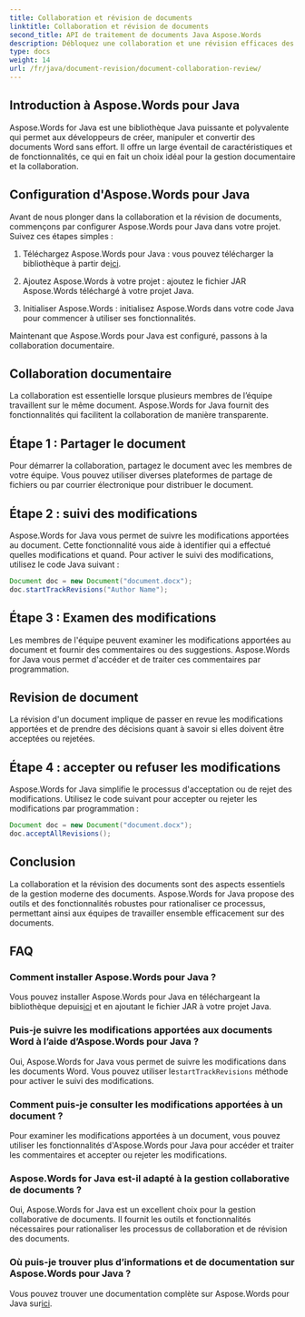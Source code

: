 ```yaml
---
title: Collaboration et révision de documents
linktitle: Collaboration et révision de documents
second_title: API de traitement de documents Java Aspose.Words
description: Débloquez une collaboration et une révision efficaces des documents avec Aspose.Words pour Java. Découvrez comment suivre les modifications, partager des documents et rationaliser le flux de travail.
type: docs
weight: 14
url: /fr/java/document-revision/document-collaboration-review/
---
```


## Introduction à Aspose.Words pour Java

Aspose.Words for Java est une bibliothèque Java puissante et polyvalente qui permet aux développeurs de créer, manipuler et convertir des documents Word sans effort. Il offre un large éventail de caractéristiques et de fonctionnalités, ce qui en fait un choix idéal pour la gestion documentaire et la collaboration.

## Configuration d'Aspose.Words pour Java

Avant de nous plonger dans la collaboration et la révision de documents, commençons par configurer Aspose.Words pour Java dans votre projet. Suivez ces étapes simples :

1.  Téléchargez Aspose.Words pour Java : vous pouvez télécharger la bibliothèque à partir de[ici](https://releases.aspose.com/words/java/).

2. Ajoutez Aspose.Words à votre projet : ajoutez le fichier JAR Aspose.Words téléchargé à votre projet Java.

3. Initialiser Aspose.Words : initialisez Aspose.Words dans votre code Java pour commencer à utiliser ses fonctionnalités.

Maintenant que Aspose.Words pour Java est configuré, passons à la collaboration documentaire.

## Collaboration documentaire

La collaboration est essentielle lorsque plusieurs membres de l’équipe travaillent sur le même document. Aspose.Words for Java fournit des fonctionnalités qui facilitent la collaboration de manière transparente.

## Étape 1 : Partager le document

Pour démarrer la collaboration, partagez le document avec les membres de votre équipe. Vous pouvez utiliser diverses plateformes de partage de fichiers ou par courrier électronique pour distribuer le document.

## Étape 2 : suivi des modifications

Aspose.Words for Java vous permet de suivre les modifications apportées au document. Cette fonctionnalité vous aide à identifier qui a effectué quelles modifications et quand. Pour activer le suivi des modifications, utilisez le code Java suivant :

```java
Document doc = new Document("document.docx");
doc.startTrackRevisions("Author Name");
```

## Étape 3 : Examen des modifications

Les membres de l'équipe peuvent examiner les modifications apportées au document et fournir des commentaires ou des suggestions. Aspose.Words for Java vous permet d'accéder et de traiter ces commentaires par programmation.

## Revision de document

La révision d'un document implique de passer en revue les modifications apportées et de prendre des décisions quant à savoir si elles doivent être acceptées ou rejetées.

## Étape 4 : accepter ou refuser les modifications

Aspose.Words for Java simplifie le processus d'acceptation ou de rejet des modifications. Utilisez le code suivant pour accepter ou rejeter les modifications par programmation :

```java
Document doc = new Document("document.docx");
doc.acceptAllRevisions();
```

## Conclusion

La collaboration et la révision des documents sont des aspects essentiels de la gestion moderne des documents. Aspose.Words for Java propose des outils et des fonctionnalités robustes pour rationaliser ce processus, permettant ainsi aux équipes de travailler ensemble efficacement sur des documents.

## FAQ

### Comment installer Aspose.Words pour Java ?

 Vous pouvez installer Aspose.Words pour Java en téléchargeant la bibliothèque depuis[ici](https://releases.aspose.com/words/java/) et en ajoutant le fichier JAR à votre projet Java.

### Puis-je suivre les modifications apportées aux documents Word à l’aide d’Aspose.Words pour Java ?

Oui, Aspose.Words for Java vous permet de suivre les modifications dans les documents Word. Vous pouvez utiliser le`startTrackRevisions` méthode pour activer le suivi des modifications.

### Comment puis-je consulter les modifications apportées à un document ?

Pour examiner les modifications apportées à un document, vous pouvez utiliser les fonctionnalités d'Aspose.Words pour Java pour accéder et traiter les commentaires et accepter ou rejeter les modifications.

### Aspose.Words for Java est-il adapté à la gestion collaborative de documents ?

Oui, Aspose.Words for Java est un excellent choix pour la gestion collaborative de documents. Il fournit les outils et fonctionnalités nécessaires pour rationaliser les processus de collaboration et de révision des documents.

### Où puis-je trouver plus d’informations et de documentation sur Aspose.Words pour Java ?

Vous pouvez trouver une documentation complète sur Aspose.Words pour Java sur[ici](https://reference.aspose.com/words/java/).